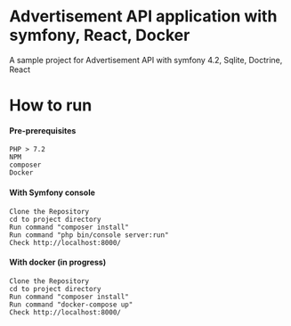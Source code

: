 Advertisement API application with symfony, React, Docker
=======

A sample project for Advertisement API with symfony 4.2, Sqlite, Doctrine, React

# How to run
#### Pre-prerequisites
```
PHP > 7.2
NPM
composer
Docker
```

#### With Symfony console 
```
Clone the Repository 
cd to project directory
Run command "composer install"
Run command "php bin/console server:run"
Check http://localhost:8000/
```
#### With docker (in progress)
```
Clone the Repository 
cd to project directory
Run command "composer install"
Run command "docker-compose up"
Check http://localhost:8000/
```